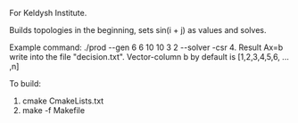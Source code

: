 For Keldysh Institute.

Builds topologies in the beginning, sets sin(i + j) as values and solves.

Example command: ./prod --gen 6 6 10 10 3 2 --solver -csr 4.
Result Ax=b write into the file "decision.txt".
Vector-column b by default is [1,2,3,4,5,6, ... ,n]

To build:
  1) cmake CmakeLists.txt
  2) make -f Makefile


